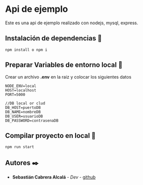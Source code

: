 # Api de ejemplo
Este es una api de ejemplo realizado con nodejs, mysql, express.

## Instalación de dependencias 🔧

```
npm install o npm i
```

## Preparar Variables de entorno local 🚀
Crear un archivo **.env** en la raiz y colocar los siguientes datos

```
NODE_ENV=local
HOST=localhost
PORT=5000

//DB local or clud
DB_HOST=puertoDB
DB_NAME=nombreDB
DB_USER=usuarioDB
DB_PASSWORD=contrasenaDB
```

## Compilar proyecto en local 🚀
```
npm run start
```

## Autores ✒️

* **Sebastián Cabrera Alcalá** - *Dev* - [github](https://github.com/iSebasC)



